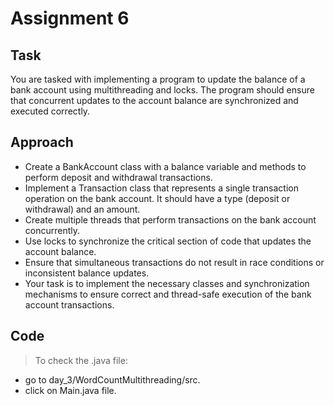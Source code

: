 # Assignment 6

## Task
You are tasked with implementing a program to update the balance of a bank account using multithreading and locks. The program should ensure that concurrent updates to the account balance are synchronized and executed correctly.


## Approach
- Create a BankAccount class with a balance variable and methods to perform deposit and withdrawal transactions.
- Implement a Transaction class that represents a single transaction operation on the bank account. It should have a type (deposit or withdrawal) and an amount.
- Create multiple threads that perform transactions on the bank account concurrently.
- Use locks to synchronize the critical section of code that updates the account balance.
- Ensure that simultaneous transactions do not result in race conditions or inconsistent balance updates.
- Your task is to implement the necessary classes and synchronization mechanisms to ensure correct and thread-safe execution of the bank account transactions.

## Code
>To check the .java file:
* go to day_3/WordCountMultithreading/src.
* click on Main.java file.
